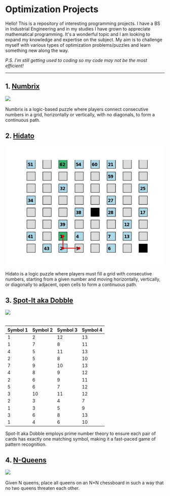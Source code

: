 # Optimization Projects
Hello! This is a repository of interesting programming projects. I have a BS in Industrial Engineering and in my studies I have grown to appreciate mathematical programming. It's a wonderful topic and I am looking to expand my knowledge and expertise on the subject. My aim is to challenge myself with various types of optimization problems/puzzles and learn something new along the way.

*P.S. I'm still getting used to coding so my code may not be the most efficient!*

----

## 1.  [**Numbrix**](https://github.com/the-faisalahmed/Optimization/blob/main/Numbrix_and_Hidato.ipynb)

![](https://github.com/the-faisalahmed/Optimization/blob/main/numbrix_gif.gif)

Numbrix is a logic-based puzzle where players connect consecutive numbers in a grid, horizontally or vertically, with no diagonals, to form a continuous path.

## 2.  [**Hidato**](https://github.com/the-faisalahmed/Optimization/blob/main/Numbrix_and_Hidato.ipynb)

![](https://github.com/the-faisalahmed/Optimization/blob/main/hidato_gif.gif)

Hidato is a logic puzzle where players must fill a grid with consecutive numbers, starting from a given number and moving horizontally, vertically, or diagonally to adjacent, open cells to form a continuous path.

## 3.  [**Spot-It aka Dobble**](https://github.com/the-faisalahmed/Optimization/blob/main/Spot_It_Dobble.ipynb)

<div>
<img src="https://i0.wp.com/boingboing.net/wp-content/uploads/2021/10/spotit.jpg?fit=1024%2C556&ssl=1" width="500"/>
</div>
<br>
  
|Symbol 1|Symbol 2|Symbol 3|Symbol 4|
|----|----|----|----|
| 1 |  2 | 12 | 13 |
| 1 |  7 |  8 | 11 |
| 4 |  5 | 11 | 13 |
| 2 |  5 |  8 | 10 |
| 7 |  9 | 10 | 13 |
| 4 |  8 |  9 | 12 |
| 2 |  6 |  9 | 11 |
| 5 |  6 |  7 | 12 |
| 3 | 10 | 11 | 12 |
| 2 |  3 |  4 |  7 |
| 1 |  3 |  5 |  9 |
| 3 |  6 |  8 | 13 |
| 1 |  4 |  6 | 10 |

Spot-It aka Dobble employs prime number theory to ensure each pair of cards has exactly one matching symbol, making it a fast-paced game of pattern recognition.

## 4.  [**N-Queens**](https://github.com/the-faisalahmed/Optimization/blob/main/N_Queens.ipynb)

![](https://github.com/the-faisalahmed/Optimization/blob/main/N_Queens_gif.gif)

Given N queens, place all queens on an N×N chessboard in such a way that no two queens threaten each other.
